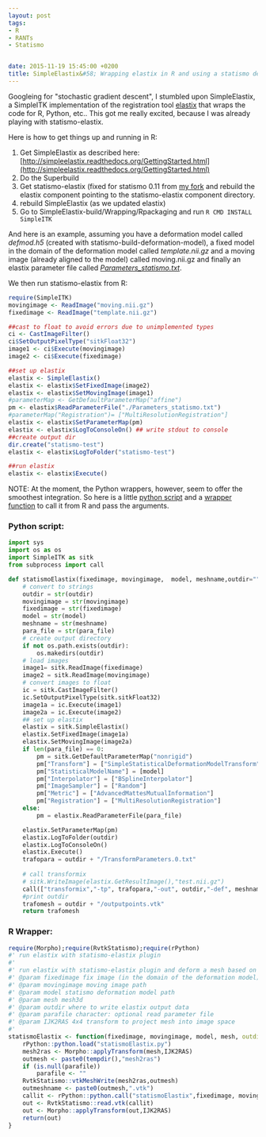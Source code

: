 ```yaml
---
layout: post
tags: 
- R 
- RANTs
- Statismo


date: 2015-11-19 15:45:00 +0200
title: SimpleElastix&#58; Wrapping elastix in R and using a statismo deformation model
---
```


Googleing for "stochastic gradient descent", I stumbled upon SimpleElastix, a SimpleITK implementation of the registration tool [elastix](http://elastix.isi.uu.nl/) that wraps the code for R, Python, etc.. This got me really excited, because I was already playing with statismo-elastix.


Here is how to get things up and running in R:

1. Get SimpleElastix as described here: [http://simpleelastix.readthedocs.org/GettingStarted.html](http://simpleelastix.readthedocs.org/GettingStarted.html)
2. Do the Superbuild
3. Get statismo-elastix (fixed for statismo 0.11 from [my fork](https://github.com/zarquon42b/statismo-elastix) and rebuild the elastix component pointing to the statismo-elastix component directory.
4. rebuild SimpleElastix (as we updated elastix)
5. Go to SimpleElastix-build/Wrapping/Rpackaging and run ```R CMD INSTALL SimpleITK```


And here is an example, assuming you have a deformation model called *defmod.h5* (created with statismo-build-deformation-model), a fixed model in the domain of the deformation model called *template.nii.gz* and a moving image (already aligned to the model) called moving.nii.gz and finally an elastix parameter file called [*Parameters_statismo.txt*](/resources/Parameters_statismo.txt).

We then run statismo-elastix from R:

```r
require(SimpleITK)
movingimage <- ReadImage("moving.nii.gz")
fixedimage <- ReadImage("template.nii.gz")

##cast to float to avoid errors due to unimplemented types
ci <- CastImageFilter()
ci$SetOutputPixelType("sitkFloat32")
image1 <- ci$Execute(movingimage)
image2 <- ci$Execute(fixedimage)

##set up elastix
elastix <- SimpleElastix()
elastix <- elastix$SetFixedImage(image2)
elastix <- elastix$SetMovingImage(image1)
#parameterMap <- GetDefaultParameterMap("affine")
pm <- elastix$ReadParameterFile("./Parameters_statismo.txt")
#parameterMap("Registration")= ["MultiResolutionRegistration"]
elastix <- elastix$SetParameterMap(pm)
elastix <- elastix$LogToConsoleOn() ## write stdout to console
##create output dir
dir.create("statismo-test")
elastix <- elastix$LogToFolder("statismo-test")

##run elastix
elastix <- elastix$Execute()

```
NOTE: At the moment, the Python wrappers, however, seem to offer the smoothest integration. So here is a little [python script](/resources/statismoElastix.py) and a [wrapper function](/resources/statismoElastix.r) to call it from R and pass the arguments.

### Python script:

```python
import sys
import os as os
import SimpleITK as sitk
from subprocess import call

def statismoElastix(fixedimage, movingimage,  model, meshname,outdir="",para_file=""):
    # convert to strings
    outdir = str(outdir)
    movingimage = str(movingimage)
    fixedimage = str(fixedimage)
    model = str(model)
    meshname = str(meshname)
    para_file = str(para_file)
    # create output directory
    if not os.path.exists(outdir):
        os.makedirs(outdir)
    # load images
    image1= sitk.ReadImage(fixedimage)
    image2 = sitk.ReadImage(movingimage)
    # convert images to float
    ic = sitk.CastImageFilter()
    ic.SetOutputPixelType(sitk.sitkFloat32)
    image1a = ic.Execute(image1)
    image2a = ic.Execute(image2)
    ## set up elastix
    elastix = sitk.SimpleElastix()
    elastix.SetFixedImage(image1a)
    elastix.SetMovingImage(image2a)
    if len(para_file) == 0: 
        pm = sitk.GetDefaultParameterMap("nonrigid")
        pm["Transform"] = ["SimpleStatisticalDeformationModelTransform"]
        pm["StatisticalModelName"] = [model]
        pm["Interpolator"] = ["BSplineInterpolator"]
        pm["ImageSampler"] = ["Random"]
        pm["Metric"] = ["AdvancedMattesMutualInformation"]
        pm["Registration"] = ["MultiResolutionRegistration"]
    else:
        pm = elastix.ReadParameterFile(para_file)

    elastix.SetParameterMap(pm)
    elastix.LogToFolder(outdir)
    elastix.LogToConsoleOn()
    elastix.Execute()
    trafopara = outdir + "/TransformParameters.0.txt"
    
    # call transformix
    # sitk.WriteImage(elastix.GetResultImage(),"test.nii.gz")
    call(["transformix","-tp", trafopara,"-out", outdir,"-def", meshname])
    #print outdir
    trafomesh = outdir + "/outputpoints.vtk"
    return trafomesh

```

### R Wrapper:

```r
require(Morpho);require(RvtkStatismo);require(rPython)
#' run elastix with statismo-elastix plugin
#'
#' run elastix with statismo-elastix plugin and deform a mesh based on the transform
#' @param fixedimage fix image (in the domain of the deformation model) path
#' @param movingimage moving image path
#' @param model statismo deformation model path
#' @param mesh mesh3d
#' @param outdir where to write elastix output data
#' @param parafile character: optional read parameter file
#' @param IJK2RAS 4x4 transform to project mesh into image space
#' 
statismoElastix <- function(fixedimage, movingimage, model, mesh, outdir="./", parafile=NULL, IJK2RAS = diag(c(-1,-1,1,1))) {
    rPython::python.load("statismoElastix.py")
    mesh2ras <- Morpho::applyTransform(mesh,IJK2RAS)
    outmesh <- paste0(tempdir(),"mesh2ras")
    if (is.null(parafile))
        parafile <- ""
    RvtkStatismo::vtkMeshWrite(mesh2ras,outmesh)
    outmeshname <- paste0(outmesh,".vtk")
    callit <- rPython::python.call("statismoElastix",fixedimage, movingimage, model,  outmeshname, outdir,parafile)
    out <- RvtkStatismo::read.vtk(callit)
    out <- Morpho::applyTransform(out,IJK2RAS)
    return(out)
}


```

